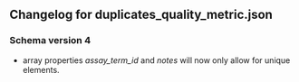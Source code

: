 ## Changelog for duplicates_quality_metric.json

### Schema version 4

* array properties *assay_term_id* and *notes* will now only allow for unique elements.